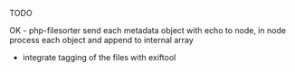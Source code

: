 TODO

OK - php-filesorter send each metadata object with echo to node, in node process each object and append to internal array
- integrate tagging of the files with exiftool
